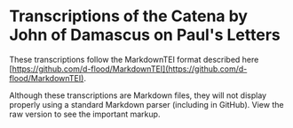# Transcriptions of the Catena by John of Damascus on Paul's Letters

These transcriptions follow the MarkdownTEI format described here [https://github.com/d-flood/MarkdownTEI](https://github.com/d-flood/MarkdownTEI).

Although these transcriptions are Markdown files, they will not display properly using a standard Markdown parser (including in GitHub). View the raw version to see the important markup.